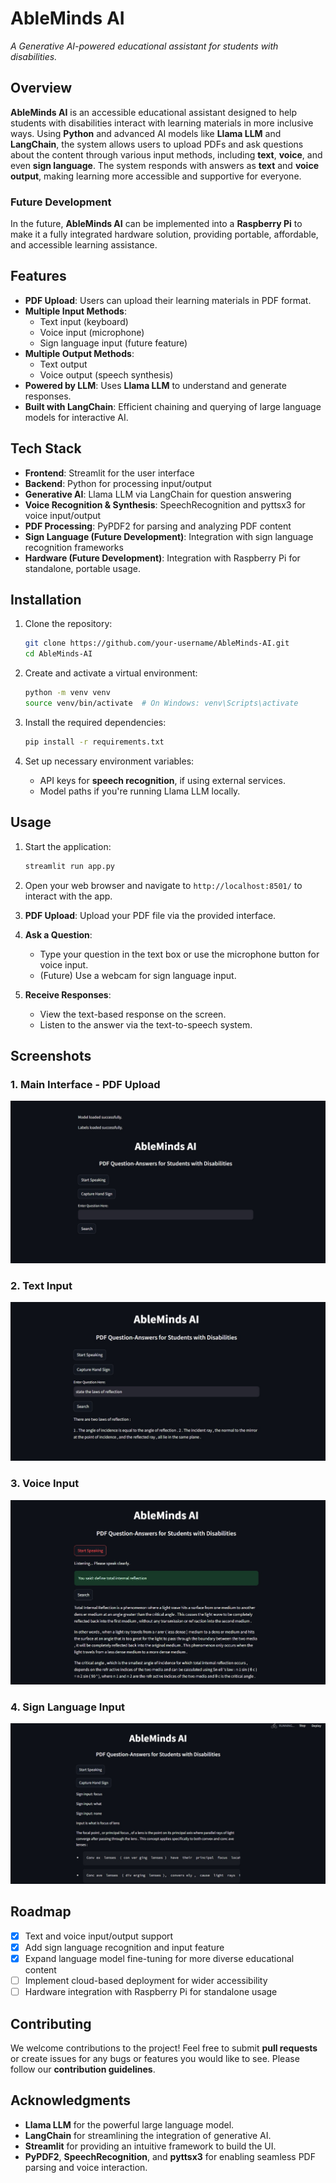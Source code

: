 
# **AbleMinds AI**  

_A Generative AI-powered educational assistant for students with disabilities._

## **Overview**  
**AbleMinds AI** is an accessible educational assistant designed to help students with disabilities interact with learning materials in more inclusive ways. Using **Python** and advanced AI models like **Llama LLM** and **LangChain**, the system allows users to upload PDFs and ask questions about the content through various input methods, including **text**, **voice**, and even **sign language**. The system responds with answers as **text** and **voice output**, making learning more accessible and supportive for everyone.

### **Future Development**  
In the future, **AbleMinds AI** can be implemented into a **Raspberry Pi** to make it a fully integrated hardware solution, providing portable, affordable, and accessible learning assistance.

## **Features**
- **PDF Upload**: Users can upload their learning materials in PDF format.
- **Multiple Input Methods**:
  - Text input (keyboard)
  - Voice input (microphone)
  - Sign language input (future feature)
- **Multiple Output Methods**:
  - Text output
  - Voice output (speech synthesis)
- **Powered by LLM**: Uses **Llama LLM** to understand and generate responses.
- **Built with LangChain**: Efficient chaining and querying of large language models for interactive AI.

## **Tech Stack**
- **Frontend**: Streamlit for the user interface
- **Backend**: Python for processing input/output
- **Generative AI**: Llama LLM via LangChain for question answering
- **Voice Recognition & Synthesis**: SpeechRecognition and pyttsx3 for voice input/output
- **PDF Processing**: PyPDF2 for parsing and analyzing PDF content
- **Sign Language (Future Development)**: Integration with sign language recognition frameworks
- **Hardware (Future Development)**: Integration with Raspberry Pi for standalone, portable usage.

## **Installation**

1. Clone the repository:
    ```bash
    git clone https://github.com/your-username/AbleMinds-AI.git
    cd AbleMinds-AI
    ```

2. Create and activate a virtual environment:
    ```bash
    python -m venv venv
    source venv/bin/activate  # On Windows: venv\Scripts\activate
    ```

3. Install the required dependencies:
    ```bash
    pip install -r requirements.txt
    ```

4. Set up necessary environment variables:
    - API keys for **speech recognition**, if using external services.
    - Model paths if you're running Llama LLM locally.

## **Usage**

1. Start the application:
    ```bash
    streamlit run app.py
    ```

2. Open your web browser and navigate to `http://localhost:8501/` to interact with the app.

3. **PDF Upload**: Upload your PDF file via the provided interface.

4. **Ask a Question**:
    - Type your question in the text box or use the microphone button for voice input.
    - (Future) Use a webcam for sign language input.

5. **Receive Responses**:
    - View the text-based response on the screen.
    - Listen to the answer via the text-to-speech system.

## **Screenshots**

### **1. Main Interface - PDF Upload**
![Main Interface](photos/fend.jpg)

### **2. Text Input**
![Text Input](photos/text.jpg)

### **3. Voice Input**
![Voice](photos/speak.jpg)

### **4. Sign Language Input**
![Sign Lang](photos/sign.jpg)

## **Roadmap**
- [x] Text and voice input/output support
- [x] Add sign language recognition and input feature
- [x] Expand language model fine-tuning for more diverse educational content
- [ ] Implement cloud-based deployment for wider accessibility
- [ ] Hardware integration with Raspberry Pi for standalone usage

## **Contributing**
We welcome contributions to the project! Feel free to submit **pull requests** or create issues for any bugs or features you would like to see. Please follow our **contribution guidelines**.

## **Acknowledgments**
- **Llama LLM** for the powerful large language model.
- **LangChain** for streamlining the integration of generative AI.
- **Streamlit** for providing an intuitive framework to build the UI.
- **PyPDF2**, **SpeechRecognition**, and **pyttsx3** for enabling seamless PDF parsing and voice interaction.
